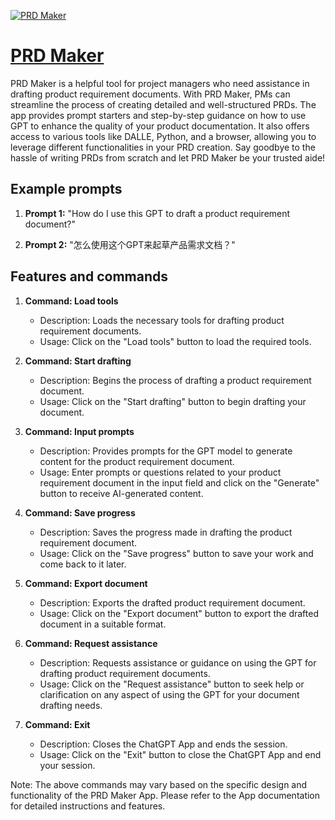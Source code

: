 [![PRD Maker](https://files.oaiusercontent.com/file-tcSu28mnnMNDmEfHamluvwWF?se=2123-10-17T00%3A25%3A23Z&sp=r&sv=2021-08-06&sr=b&rscc=max-age%3D31536000%2C%20immutable&rscd=attachment%3B%20filename%3Dc2f79150-f421-4308-a125-3620f504dd51.png&sig=g5PDEWNKju22nrASIlNjQZfJedmgHSZyNk4/BBWUqPM%3D)](https://chat.openai.com/g/g-mCwJf6qzb-prd-maker)

# [PRD Maker](https://chat.openai.com/g/g-mCwJf6qzb-prd-maker)

PRD Maker is a helpful tool for project managers who need assistance in drafting product requirement documents. With PRD Maker, PMs can streamline the process of creating detailed and well-structured PRDs. The app provides prompt starters and step-by-step guidance on how to use GPT to enhance the quality of your product documentation. It also offers access to various tools like DALLE, Python, and a browser, allowing you to leverage different functionalities in your PRD creation. Say goodbye to the hassle of writing PRDs from scratch and let PRD Maker be your trusted aide!

## Example prompts

1. **Prompt 1:** "How do I use this GPT to draft a product requirement document?"

2. **Prompt 2:** "怎么使用这个GPT来起草产品需求文档？"

## Features and commands

1. **Command: Load tools**
   - Description: Loads the necessary tools for drafting product requirement documents.
   - Usage: Click on the "Load tools" button to load the required tools.

2. **Command: Start drafting**
   - Description: Begins the process of drafting a product requirement document.
   - Usage: Click on the "Start drafting" button to begin drafting your document.

3. **Command: Input prompts**
   - Description: Provides prompts for the GPT model to generate content for the product requirement document.
   - Usage: Enter prompts or questions related to your product requirement document in the input field and click on the "Generate" button to receive AI-generated content.

4. **Command: Save progress**
   - Description: Saves the progress made in drafting the product requirement document.
   - Usage: Click on the "Save progress" button to save your work and come back to it later.

5. **Command: Export document**
   - Description: Exports the drafted product requirement document.
   - Usage: Click on the "Export document" button to export the drafted document in a suitable format.

6. **Command: Request assistance**
   - Description: Requests assistance or guidance on using the GPT for drafting product requirement documents.
   - Usage: Click on the "Request assistance" button to seek help or clarification on any aspect of using the GPT for your document drafting needs.

7. **Command: Exit**
   - Description: Closes the ChatGPT App and ends the session.
   - Usage: Click on the "Exit" button to close the ChatGPT App and end your session.

Note: The above commands may vary based on the specific design and functionality of the PRD Maker App. Please refer to the App documentation for detailed instructions and features.